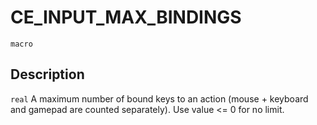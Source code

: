 # CE_INPUT_MAX_BINDINGS
`macro`
## Description
`real` A maximum number of bound keys to an action (mouse + keyboard
 and gamepad are counted separately). Use value <= 0 for no limit.